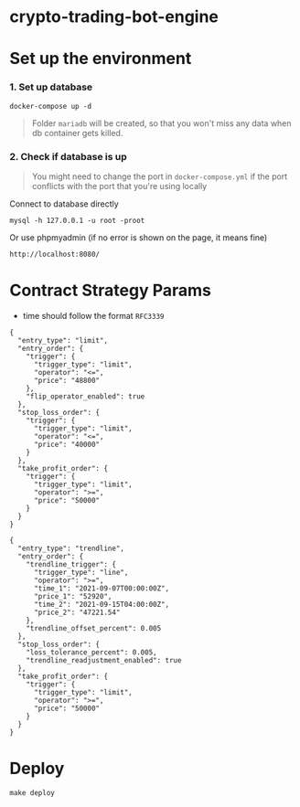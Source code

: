 # crypto-trading-bot-engine


# Set up the environment

### 1. Set up database

```
docker-compose up -d
```

> Folder `mariadb` will be created, so that you won't miss any data when db container gets killed.

### 2. Check if database is up

> You might need to change the port in `docker-compose.yml` if the port conflicts with the port that you're using locally

Connect to database directly

```
mysql -h 127.0.0.1 -u root -proot
```

Or use phpmyadmin (if no error is shown on the page, it means fine)

```
http://localhost:8080/
```

# Contract Strategy Params

* time should follow the format `RFC3339`

```
{
  "entry_type": "limit",
  "entry_order": {
    "trigger": {
      "trigger_type": "limit",
      "operator": "<=",
      "price": "48800"
    },
    "flip_operator_enabled": true
  },
  "stop_loss_order": {
    "trigger": {
      "trigger_type": "limit",
      "operator": "<=",
      "price": "40000"
    }
  },
  "take_profit_order": {
    "trigger": {
      "trigger_type": "limit",
      "operator": ">=",
      "price": "50000"
    }
  }
}
```

```
{
  "entry_type": "trendline",
  "entry_order": {
    "trendline_trigger": {
      "trigger_type": "line",
      "operator": ">=",
      "time_1": "2021-09-07T00:00:00Z",
      "price_1": "52920",
      "time_2": "2021-09-15T04:00:00Z",
      "price_2": "47221.54"
    },
    "trendline_offset_percent": 0.005
  },
  "stop_loss_order": {
    "loss_tolerance_percent": 0.005,
    "trendline_readjustment_enabled": true
  },
  "take_profit_order": {
    "trigger": {
      "trigger_type": "limit",
      "operator": ">=",
      "price": "50000"
    }
  }
}
```

# Deploy

    make deploy
